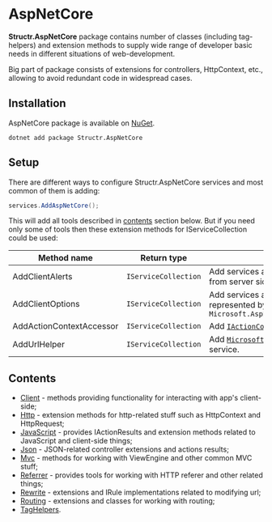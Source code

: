 # AspNetCore

**Structr.AspNetCore** package contains number of classes (including tag-helpers) and extension methods to supply wide range of developer basic needs in different situations of web-development.

Big part of package consists of extensions for controllers, HttpContext, etc., allowing to avoid redundant code in widespread cases.

## Installation

AspNetCore package is available on [NuGet](https://www.nuget.org/packages/Structr.AspNetCore/). 

```
dotnet add package Structr.AspNetCore
```

## Setup

There are different ways to configure Structr.AspNetCore services and most common of them is adding: 

```csharp
services.AddAspNetCore();
```

This will add all tools described in [contents](#contents) section below.
But if you need only some of tools then these extension methods for IServiceCollection could be used:

| Method name | Return type | Description |
| --- | --- | --- |
| AddClientAlerts | `IServiceCollection` | Add services assisting in transferring alerts from server side to client. |
| AddClientOptions | `IServiceCollection` | Add services assisting in passing data represented by dictionary via `Microsoft.AspNetCore.Http.HttpContext.Items` |
| AddActionContextAccessor | `IServiceCollection` | Add [`IActionContextAccessor`](https://docs.microsoft.com/en-us/dotnet/api/microsoft.aspnetcore.mvc.infrastructure.iactioncontextaccessor?view=aspnetcore-6.0) service. |
| AddUrlHelper | `IServiceCollection` | Add [`Microsoft.AspNetCore.Mvc.IUrlHelper`](https://docs.microsoft.com/en-us/dotnet/api/microsoft.aspnetcore.mvc.iurlhelper?view=aspnetcore-6.0) service. |

## Contents

* [Client](Client.md) - methods providing functionality for interacting with app's client-side;
* [Http](Http.md) - extension methods for http-related stuff such as HttpContext and HttpRequest;
* [JavaScript](JavaScript.md) - provides IActionResults and extension methods related to JavaScript and client-side things;
* [Json](Json.md) - JSON-related controller extensions and actions results;
* [Mvc](Mvc.md) - methods for working with ViewEngine and other common MVC stuff;
* [Referrer](Referrer.md) - provides tools for working with HTTP referer and other related things;
* [Rewrite](Rewrite.md) - extensions and IRule implementations related to modifying url;
* [Routing](Routing.md) - extensions and classes for working with routing;
* [TagHelpers](TagHelpers.md).